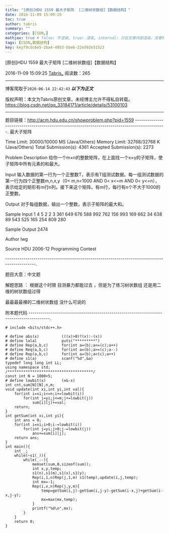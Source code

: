 ```yaml
---
title: "[原创]HDU 1559 最大子矩阵  [二维树状数组]【数据结构】"
date: 2016-11-09 15:09:25
toc: true
author: tabris
summary: ""
categories: [CSDN,]
mathjax: true # false: 不渲染, true: 渲染, internal: 只在文章内部渲染，文章列表中不渲染
tags: [CSDN,数据结构]
key: keyf9cdc6e5-2ba4-4853-bbe6-22e592e51523
---
```


[原创]HDU 1559 最大子矩阵  [二维树状数组]【数据结构】

2016-11-09 15:09:25  [Tabris_](https://me.csdn.net/qq_33184171) 阅读数：265

---

博客爬取于`2020-06-14 22:42:43`
***以下为正文***

版权声明：本文为Tabris原创文章，未经博主允许不得私自转载。
https://blog.csdn.net/qq_33184171/article/details/53100103

<!-- more -->

---

题目链接：http://acm.hdu.edu.cn/showproblem.php?pid=1559
---------------------------------------------------------------------------------------------.
最大子矩阵

Time Limit: 30000/10000 MS (Java/Others)    Memory Limit: 32768/32768 K (Java/Others)
Total Submission(s): 4361    Accepted Submission(s): 2273


Problem Description
给你一个m×n的整数矩阵，在上面找一个x×y的子矩阵，使子矩阵中所有元素的和最大。


Input
输入数据的第一行为一个正整数T，表示有T组测试数据。每一组测试数据的第一行为四个正整数m,n,x,y（0< m,n<1000 AND 0< x<=m AND 0< y<=n），表示给定的矩形有m行n列。接下来这个矩阵，有m行，每行有n个不大于1000的正整数。


Output
对于每组数据，输出一个整数，表示子矩阵的最大和。


Sample Input
1
4 5 2 2
3 361 649 676 588
992 762 156 993 169
662 34 638 89 543
525 165 254 809 280


Sample Output
2474


Author
lwg


Source
HDU 2006-12 Programming Contest

---------------------------------------------------------------------------------------------.

题目大意：中文题

解题思路 ：
根据这个时限 目测暴力都能过去  ，但是为了练习树状数组 还是用二维的树状数组过得

最最最最裸的二维树状数组 没什么可说的

附本题代码
----------------------------------------------------------------------------------------.
```
# include <bits/stdc++.h>

# define abs(x)          (((x)>0)?(x):-(x))
# define lalal           puts("*********")
# define Rep(a,b,c)      for(int a=(b);a<=(c);a++)
# define Req(a,b,c)      for(int a=(b);a>=(c);a--)
# define Rop(a,b,c)      for(int a=(b);a<(c);a++)
# define s1(a)           scanf("%d",&a)
typedef long long int LL;
using namespace std;
/**************************************/
const int N = 1000+5;
# define lowbit(x)       (x&-x)
int cnt,sum[N][N],n,m;
void update(int xi,int yi,int val){
    for(int i=xi;i<=n;i+=lowbit(i))
        for(int j=yi;j<=m;j+=lowbit(j))
            sum[i][j]+=val;
    return;
}
int getSum(int xi,int yi){
    int ans = 0;
    for(int i=xi;i>0;i-=lowbit(i))
        for(int j=yi;j>0;j-=lowbit(j))
            ans+=sum[i][j];
    return ans;
}
int main(){
    int _;
    while(~s1(_)){
        while(_--){
            memset(sum,0,sizeof(sum));
            int x,y,temp;
            s1(n),s1(m),s1(x),s1(y);
            Rep(i,1,n)Rep(j,1,m) s1(temp),update(i,j,temp);
            int mx=-1;
            Rep(i,x,n)Rep(j,y,m){
                temp=getSum(i,j)-getSum(i,j-y)-getSum(i-x,j)+getSum(i-x,j-y);
                mx=max(mx,temp);
            }
            printf("%d\n",mx);
        }
    }
    return 0;
}
```
